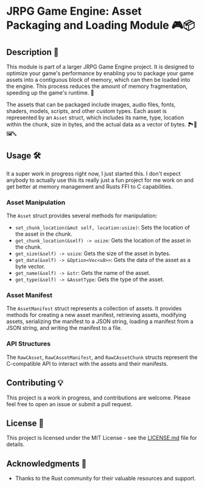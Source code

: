 # JRPG Game Engine: Asset Packaging and Loading Module 🎮📦

## Description 📝

This module is part of a larger JRPG Game Engine project. It is designed to optimize your game's performance by enabling you to package your game assets into a contiguous block of memory, which can then be loaded into the engine. This process reduces the amount of memory fragmentation, speeding up the game's runtime. 🚀

The assets that can be packaged include images, audio files, fonts, shaders, models, scripts, and other custom types. Each asset is represented by an `Asset` struct, which includes its name, type, location within the chunk, size in bytes, and the actual data as a vector of bytes. 🏞🎵🖼🔤

## Usage 🛠

It a super work in progress right now, I just started this. I don't expect anybody to actually use this its really just a fun project for me work on and get better at memory management and Rusts FFI to C capabilities.

### Asset Manipulation

The `Asset` struct provides several methods for manipulation:

- `set_chunk_location(&mut self, location:usize)`: Sets the location of the asset in the chunk.
- `get_chunk_location(&self) -> usize`: Gets the location of the asset in the chunk.
- `get_size(&self) -> usize`: Gets the size of the asset in bytes.
- `get_data(&self) -> &Option<Vec<u8>>`: Gets the data of the asset as a byte vector.
- `get_name(&self) -> &str`: Gets the name of the asset.
- `get_type(&self) -> &AssetType`: Gets the type of the asset.

### Asset Manifest

The `AssetManifest` struct represents a collection of assets. It provides methods for creating a new asset manifest, retrieving assets, modifying assets, serializing the manifest to a JSON string, loading a manifest from a JSON string, and writing the manifest to a file.

### API Structures

The `RawCAsset`, `RawCAssetManifest`, and `RawCAssetChunk` structs represent the C-compatible API to interact with the assets and their manifests.

## Contributing 💡

This project is a work in progress, and contributions are welcome. Please feel free to open an issue or submit a pull request.

## License 📄

This project is licensed under the MIT License - see the [LICENSE.md](LICENSE.md) file for details.

## Acknowledgments 👏

- Thanks to the Rust community for their valuable resources and support.
